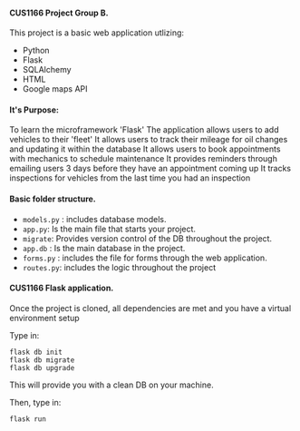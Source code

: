 #### CUS1166 Project Group B.
This project is a basic web application utlizing:
- Python
- Flask
- SQLAlchemy
- HTML
- Google maps API
#### It's Purpose:
To learn the microframework 'Flask'
The application allows users to add vehicles to their 'fleet'
It allows users to track their mileage for oil changes and updating it within the database
It allows users to book appointments with mechanics to schedule maintenance
It provides reminders through emailing users 3 days before they have an appointment coming up
It tracks inspections for vehicles from the last time you had an inspection

#### Basic folder structure.
- `models.py` : includes database models.
- `app.py`: Is the main file that starts your project.
- `migrate`: Provides version control of the DB throughout the project.
- `app.db` : Is the main database in the project.
- `forms.py` : includes the file for forms through the web application.
- `routes.py`: includes the logic throughout the project
#### CUS1166 Flask application.

Once the project is cloned, all dependencies are met and you have a virtual environment setup

Type in:

```shell
flask db init
flask db migrate
flask db upgrade
```
This will provide you with a clean DB on your machine.

Then, type in:
```shell
flask run
```
